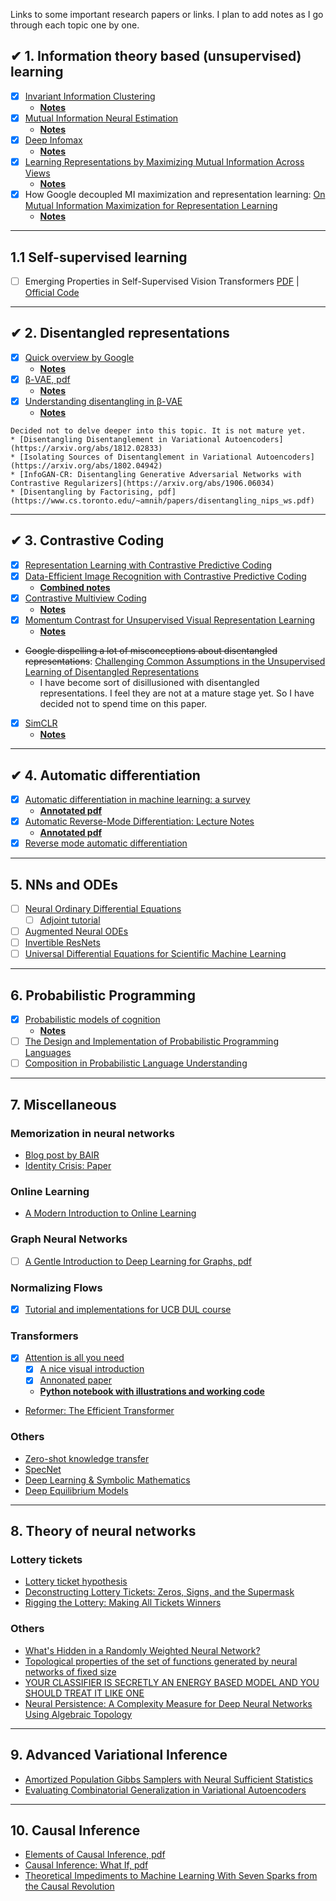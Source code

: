 Links to some important research papers or links. I plan to add notes as I go through each topic one by one.


## ✔ 1. Information theory based (unsupervised) learning
* [x] [Invariant Information Clustering](https://arxiv.org/abs/1807.06653)
   * [__Notes__](https://github.com/vinsis/math-and-ml-notes/blob/master/notes/iic.md)
* [x] [Mutual Information Neural Estimation](https://arxiv.org/abs/1801.04062)
  * [__Notes__](https://github.com/vinsis/math-and-ml-notes/blob/master/notes/mine.md)
* [x] [Deep Infomax](https://arxiv.org/abs/1808.06670)
  * [__Notes__](https://github.com/vinsis/math-and-ml-notes/blob/master/notes/deepinfomax.md)
* [x] [Learning Representations by Maximizing Mutual Information Across Views](https://arxiv.org/abs/1906.00910)
  * [__Notes__](https://github.com/vinsis/math-and-ml-notes/blob/master/notes/amdim.md)
* [x] How Google decoupled MI maximization and representation learning: [On Mutual Information Maximization for Representation Learning](https://arxiv.org/abs/1907.13625)
  * [__Notes__](https://github.com/vinsis/math-and-ml-notes/blob/master/notes/on_mi_maximization.md)

---

## 1.1 Self-supervised learning
* [ ] Emerging Properties in Self-Supervised Vision Transformers [PDF](https://arxiv.org/pdf/2104.14294.pdf) | [Official Code](https://github.com/facebookresearch/dino)

---

## ✔ 2. Disentangled representations
* [x] [Quick overview by Google](https://ai.googleblog.com/2019/04/evaluating-unsupervised-learning-of.html)
  *  [__Notes__](https://github.com/vinsis/math-and-ml-notes/blob/master/notes/unsupervised_disentanglement.md)
* [x] [β-VAE, pdf](https://openreview.net/pdf?id=Sy2fzU9gl)
  *  [__Notes__](https://github.com/vinsis/math-and-ml-notes/blob/master/notes/betavae.md)
* [x] [Understanding disentangling in β-VAE](https://arxiv.org/abs/1804.03599)
  *  [__Notes__](https://github.com/vinsis/math-and-ml-notes/blob/master/notes/understanding_betavae.md)

```
Decided not to delve deeper into this topic. It is not mature yet.
* [Disentangling Disentanglement in Variational Autoencoders](https://arxiv.org/abs/1812.02833)
* [Isolating Sources of Disentanglement in Variational Autoencoders](https://arxiv.org/abs/1802.04942)
* [InfoGAN-CR: Disentangling Generative Adversarial Networks with Contrastive Regularizers](https://arxiv.org/abs/1906.06034)
* [Disentangling by Factorising, pdf](https://www.cs.toronto.edu/~amnih/papers/disentangling_nips_ws.pdf)
```
---

## ✔ 3. Contrastive Coding
* [x] [Representation Learning with Contrastive Predictive Coding](https://arxiv.org/abs/1807.03748)
* [x] [Data-Efficient Image Recognition with Contrastive Predictive Coding](https://arxiv.org/abs/1905.09272)
  *  [__Combined notes__](https://github.com/vinsis/math-and-ml-notes/blob/master/notes/contrastive_predictive_coding.md)
* [x] [Contrastive Multiview Coding](https://arxiv.org/abs/1906.05849)
  * [__Notes__](https://github.com/vinsis/math-and-ml-notes/blob/master/notes/cmc_notes.md)
* [x] [Momentum Contrast for Unsupervised Visual Representation Learning](https://arxiv.org/abs/1911.05722)
  * [__Notes__](https://github.com/vinsis/math-and-ml-notes/blob/master/notes/moco.md)
* ~~Google dispelling a lot of misconceptions about disentangled representations~~: [Challenging Common Assumptions in the Unsupervised Learning of Disentangled Representations](https://arxiv.org/abs/1811.12359)
  * I have become sort of disillusioned with disentangled representations. I feel they are not at a mature stage yet. So I have decided not to spend time on this paper.
* [x] [SimCLR](https://arxiv.org/abs/2002.05709)
  * [__Notes__](https://github.com/vinsis/math-and-ml-notes/blob/master/notes/SimCLR.md)

---

## ✔ 4. Automatic differentiation
* [x] [Automatic differentiation in machine learning: a survey](https://arxiv.org/abs/1502.05767)
  * [__Annotated pdf__](https://github.com/vinsis/math-and-ml-notes/blob/master/pdfs/1502.05767.pdf)
* [x] [Automatic Reverse-Mode Differentiation: Lecture Notes](http://www.cs.cmu.edu/~wcohen/10-605/notes/autodiff.pdf)
  * [__Annotated pdf__](https://github.com/vinsis/math-and-ml-notes/blob/master/pdfs/autodiff.pdf)
* [x] [Reverse mode automatic differentiation](https://rufflewind.com/2016-12-30/reverse-mode-automatic-differentiation)

---

## 5. NNs and ODEs
* [ ] [Neural Ordinary Differential Equations](https://arxiv.org/pdf/1806.07366.pdf)
  * [ ] [Adjoint tutorial](https://cs.stanford.edu/~ambrad/adjoint_tutorial.pdf)
* [ ] [Augmented Neural ODEs](https://arxiv.org/abs/1904.01681)
* [ ] [Invertible ResNets](https://arxiv.org/pdf/1811.00995.pdf)
* [ ] [Universal Differential Equations for Scientific Machine Learning](https://arxiv.org/abs/2001.04385)

---

## 6. Probabilistic Programming
* [x] [Probabilistic models of cognition](http://probmods.org/)
  * [__Notes__](https://github.com/vinsis/math-and-ml-notes/blob/master/notes/probmods/)
* [ ] [The Design and Implementation of Probabilistic Programming Languages](http://dippl.org)
* [ ] [Composition in Probabilistic Language Understanding](http://gscontras.github.io/ESSLLI-2016/)

---

## 7. Miscellaneous
### Memorization in neural networks
* [Blog post by BAIR](https://bair.berkeley.edu/blog/2019/08/13/memorization/)
* [Identity Crisis: Paper](https://arxiv.org/abs/1902.04698)

### Online Learning
* [A Modern Introduction to Online Learning](https://arxiv.org/abs/1912.13213)

### Graph Neural Networks
* [ ] [A Gentle Introduction to Deep Learning for Graphs, pdf](https://arxiv.org/pdf/1912.12693.pdf)

### Normalizing Flows
* [x] [Tutorial and implementations for UCB DUL course](https://github.com/TinyVolt/normalizing-flows)

### Transformers
* [x] [Attention is all you need](https://arxiv.org/abs/1706.03762)
  * [x] [A nice visual introduction](http://jalammar.github.io/illustrated-transformer/)
  * [x] [Annonated paper](http://nlp.seas.harvard.edu/2018/04/03/attention.html)
  * [__Python notebook with illustrations and working code__](https://github.com/vinsis/math-and-ml-notes/blob/master/notebooks/Transformer%20-%20Illustration%20and%20code.ipynb)
* [Reformer: The Efficient Transformer](https://arxiv.org/abs/2001.04451)

### Others
* [Zero-shot knowledge transfer](https://arxiv.org/abs/1905.09768)
* [SpecNet](https://arxiv.org/abs/1905.10915)
* [Deep Learning & Symbolic Mathematics](https://arxiv.org/abs/1912.01412)
* [Deep Equilibrium Models](https://papers.nips.cc/paper/8358-deep-equilibrium-models)

---

## 8. Theory of neural networks
### Lottery tickets
* [Lottery ticket hypothesis](http://news.mit.edu/2019/smarter-training-neural-networks-0506)
* [Deconstructing Lottery Tickets: Zeros, Signs, and the Supermask](https://arxiv.org/abs/1905.01067)
* [Rigging the Lottery: Making All Tickets Winners](https://arxiv.org/abs/1911.11134)

### Others
* [What's Hidden in a Randomly Weighted Neural Network?](https://arxiv.org/abs/1911.13299)
* [Topological properties of the set of functions generated by neural networks of fixed size](https://arxiv.org/abs/1806.08459)
* [YOUR  CLASSIFIER  IS  SECRETLY  AN  ENERGY  BASED MODEL AND YOU  SHOULD TREAT IT LIKE ONE](https://arxiv.org/abs/1912.03263)
* [Neural Persistence: A Complexity Measure for Deep Neural Networks Using Algebraic Topology](https://openreview.net/pdf?id=ByxkijC5FQ)

---

## 9. Advanced Variational Inference
* [Amortized Population Gibbs Samplers with Neural Sufficient Statistics](https://arxiv.org/abs/1911.01382)
* [Evaluating Combinatorial Generalization in Variational Autoencoders](https://arxiv.org/abs/1911.04594)

---

## 10. Causal Inference
* [Elements of Causal Inference, pdf](https://www.dropbox.com/s/gkmsow492w3oolt/11283.pdf)
* [Causal Inference: What If, pdf](https://cdn1.sph.harvard.edu/wp-content/uploads/sites/1268/2019/10/ci_hernanrobins_1oct19.pdf)
* [Theoretical Impediments to Machine Learning With Seven Sparks from the Causal Revolution](https://arxiv.org/abs/1801.04016)

